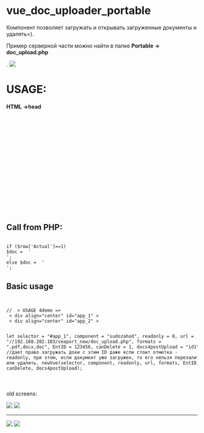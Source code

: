 # vue_doc_uploader_portable
Компонент позволяет загружать и открывать загруженные документы и удалять=). 
<p>Пример серверной части можно найти в папке <b>Portable -> doc_upload.php</b></p>. 

<img src="https://m.vk.com/doc-125614288_465782482">
<h1>USAGE:</h1>
<h4>HTML ->head</h4>
<code>
<pre>
<!-- VUE -->
<link 	href="./js/uploader/portable/css/style.css"         type="text/css" rel="stylesheet"/>
<link 	href="./js/uploader/portable/css/bootstrap.min.css" type="text/css" rel="stylesheet"/>
<link 	href="./js/uploader/portable/css/bootstrap-vue.css" type="text/css" rel="stylesheet"/>
<script src='./js/uploader/portable/libs/vue.js'            type="text/javascript"></script>
<script	src="./js/uploader/portable/libs/bootstrap-vue.js"  type="text/javascript"></script>
<script src="./js/uploader/portable/libs/axios.min.js"      type="text/javascript"></script>

<script src="./js/uploader/portable/script.js"              type="text/javascript" ></script>
<script src="./js/uploader/portable/libs/polyfill.min.js"   type="text/javascript"></script>

<link href="https://use.fontawesome.com/releases/v5.0.9/css/all.css"  rel="stylesheet" >
<!-- /VUE -->
</pre>
</code>
<h2>Call from PHP:</h2>
<code>
if ($row['Actual']==1) 
$doc =  '<div align="center" id="app_1"></div><script>selector = "#app_1"; component = "sudos"; readonly = 0; formats = ".pdf";url123 = "//192.168.202.103/seaport***_new/doc_upload.php"; newVue(selector, component, readonly, url123, formats,'.$ID.');</script>';
else $doc =  '<div align="center" id="app_1"></div><script>selector = "#app_1"; component = "sudos"; readonly = 1; formats = ".pdf";url123 = "//192.168.202.103/seaport***_new/doc_upload.php"; newVue(selector, component, readonly, url123, formats,'.$ID.');</script>';
</code>

<h2>Basic usage</h2>
<code>
<pre>
//  > USAGE 4demo => 	 
 < div align="center" id="app_1" ></ div >  
 < div align="center" id="app_2" ></ div > 

let
       selector = "#app_1",
       component = "sudozahod",
       readonly = 0, 
       url = "//192.168.202.103/seaport_new/doc_upload.php",
       formats = ".pdf,docx,doc",
       EntID = 123456,
       canDelete = 1,
       docs4postUpload = "id1"; //дает право загружать доки с этим ID даже если стоит отметка - readonly, при этом, если документ уже загружен, то его нельзя перезалить или удалить.
       newVue(selector, component, readonly, url, formats, EntID, canDelete, docs4postUpload); 
</pre>
</code> 

<p>old screens:</p>
<img src="https://pp.userapi.com/c834102/v834102776/11174e/oZxAjIAhtB8.jpg">
<img src="https://pp.userapi.com/c845322/v845322120/36ed9/UVptQSyjThM.jpg">

<hr>
<img src="https://sun1-4.userapi.com/c840429/v840429274/7371a/CgXOasGuA6g.jpg">
<img src="https://m.vk.com/doc40778210_463992267">
